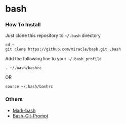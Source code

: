 bash
====


### How To Install ###


Just clone this repository to `~/.bash` directory

```
cd ~
git clone https://github.com/miracle/bash.git .bash
```

Add the following line to your `~/.bash_profile`

``` 
. ~/.bash/bashrc
```

OR

```
source ~/.bash/bashrc
```

### Others ###

* [Mark-bash](http://jeroenjanssens.com/2013/08/16/quickly-navigate-your-filesystem-from-the-command-line.html)
* [Bash-Git-Prompt](https://github.com/yerv000/Bash-Git-Prompt)
